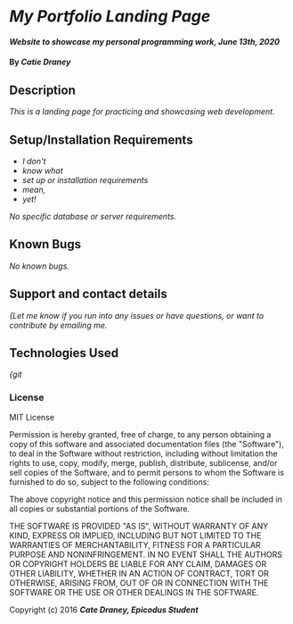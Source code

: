 # _My Portfolio Landing Page_

#### _Website to showcase my personal programming work, June 13th, 2020_

#### By _**Catie Draney**_

## Description

_This is a landing page for practicing and showcasing web development._

## Setup/Installation Requirements

* _I don't_
* _know what_
* _set up or installation requirements_
* _mean,_
* _yet!_

_No specific database or server requirements._

## Known Bugs

_No known bugs._

## Support and contact details

_{Let me know if you run into any issues or have questions, or want to contribute by emailing me._

## Technologies Used

_{git_

### License

MIT License

Permission is hereby granted, free of charge, to any person obtaining a copy
of this software and associated documentation files (the "Software"), to deal
in the Software without restriction, including without limitation the rights
to use, copy, modify, merge, publish, distribute, sublicense, and/or sell
copies of the Software, and to permit persons to whom the Software is
furnished to do so, subject to the following conditions:

The above copyright notice and this permission notice shall be included in all
copies or substantial portions of the Software.

THE SOFTWARE IS PROVIDED "AS IS", WITHOUT WARRANTY OF ANY KIND, EXPRESS OR
IMPLIED, INCLUDING BUT NOT LIMITED TO THE WARRANTIES OF MERCHANTABILITY,
FITNESS FOR A PARTICULAR PURPOSE AND NONINFRINGEMENT. IN NO EVENT SHALL THE
AUTHORS OR COPYRIGHT HOLDERS BE LIABLE FOR ANY CLAIM, DAMAGES OR OTHER
LIABILITY, WHETHER IN AN ACTION OF CONTRACT, TORT OR OTHERWISE, ARISING FROM,
OUT OF OR IN CONNECTION WITH THE SOFTWARE OR THE USE OR OTHER DEALINGS IN THE
SOFTWARE.

Copyright (c) 2016 **_Cate Draney, Epicodus Student_**

